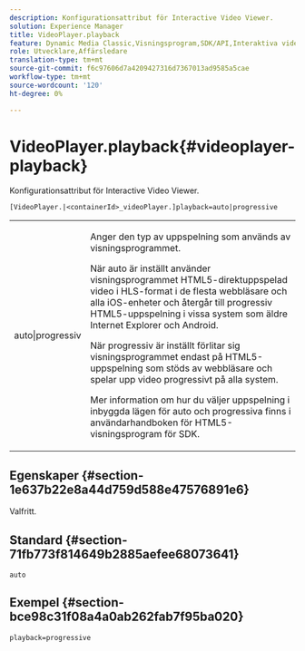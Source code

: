 ```yaml
---
description: Konfigurationsattribut för Interactive Video Viewer.
solution: Experience Manager
title: VideoPlayer.playback
feature: Dynamic Media Classic,Visningsprogram,SDK/API,Interaktiva videoklipp
role: Utvecklare,Affärsledare
translation-type: tm+mt
source-git-commit: f6c97606d7a4209427316d7367013ad9585a5cae
workflow-type: tm+mt
source-wordcount: '120'
ht-degree: 0%

---
```



# VideoPlayer.playback{#videoplayer-playback}

Konfigurationsattribut för Interactive Video Viewer.

`[VideoPlayer.|<containerId>_videoPlayer.]playback=auto|progressive`

<table id="table_441553CD34C94A58A9D7CBF772DEDDB6"> 
 <tbody> 
  <tr> 
   <td colname="col1"> <p> <span class="codeph"> auto|progressiv</span> </p> </td> 
   <td colname="col2"> <p> Anger den typ av uppspelning som används av visningsprogrammet. </p> <p>När <span class="codeph"> auto</span> är inställt använder visningsprogrammet HTML5-direktuppspelad video i HLS-format i de flesta webbläsare och alla iOS-enheter och återgår till progressiv HTML5-uppspelning i vissa system som äldre Internet Explorer och Android. </p> <p>När <span class="codeph"> progressiv</span> är inställt förlitar sig visningsprogrammet endast på HTML5-uppspelning som stöds av webbläsare och spelar upp video progressivt på alla system. </p> <p>Mer information om hur du väljer uppspelning i inbyggda lägen för <span class="codeph"> auto</span> och <span class="codeph"> progressiva</span> finns i användarhandboken för HTML5-visningsprogram för SDK. </p> </td> 
  </tr> 
 </tbody> 
</table>

## Egenskaper {#section-1e637b22e8a44d759d588e47576891e6}

Valfritt.

## Standard {#section-71fb773f814649b2885aefee68073641}

`auto`

## Exempel {#section-bce98c31f08a4a0ab262fab7f95ba020}

`playback=progressive`
